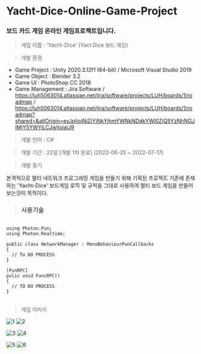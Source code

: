 # Yacht-Dice-Online-Game-Project
### 보드 카드 게임 <Yacht-Dice> 온라인 게임프로젝트입니다.

> 게임 이름 : 'Yacht-Dice' (Yact Dice 보드 게임)

> 개발 환경

 * Game Project : Unity 2020.3.12f1 (64-bit) / Microsoft Visual Studio 2019  
 * Game Object : Blender 3.2
 * Game UI : PhotoShop CC 2018
 * Game Management : Jira Software / https://luh5063014.atlassian.net/jira/software/projects/LUH/boards/1/roadmap / https://luh5063014.atlassian.net/jira/software/projects/LUH/boards/1/roadmap?shared=&atlOrigin=eyJpIjoiNjZiYjNkYjhmYWNkNDdkYWI0ZjQ5YzNhNGJlMjY5YWYiLCJwIjoiaiJ9
  
> 개발 언어 : C#
  
> 개발 기간 : 22일 [개발 1차 완료]  (2022-06-25 ~ 2022-07-17)
  
> 개발 동기  

본격적으로 멀티 네트워크 프로그래밍 게임을 만들기 위해 기획된 프로젝트
기존에 존재하는 'Yacht-Dice' 보드게임 로직 및 규칙을 그대로 사용하여 멀티 보드 게임을 만들어보는것이 목적이다.
  
> ### 사용기술
 
<pre>
<code>
using Photon.Pun;
using Photon.Realtime;

public class NetworkManager : MonoBehaviourPunCallbacks
{
  // To DO PROCESS
}

[PunRPC]
pulic void FuncRPC()
{
  // TO DO PROCESS
}
</code>
</pre>
  
> 게임 이미지
  
  
  
  ![1](https://user-images.githubusercontent.com/36596037/179362434-b21d7d3a-73c6-4dc2-a210-46721611f9b8.png)  ![2](https://user-images.githubusercontent.com/36596037/179362438-337d2999-8e02-419a-9977-6f778e674ae1.png)

  
  ![3](https://user-images.githubusercontent.com/36596037/179362440-4e8d519b-152a-4f6f-a237-79ab390ba941.png)  ![4](https://user-images.githubusercontent.com/36596037/179362457-513092de-c7c7-4111-bdfc-adde50ece00b.png)

  
  ![5](https://user-images.githubusercontent.com/36596037/179362461-47124833-92ed-4920-94b2-c7b29649eeeb.png)  ![6](https://user-images.githubusercontent.com/36596037/179362462-71970fcc-5695-4c98-82c0-bd26f2e26577.png)

  
  

  
